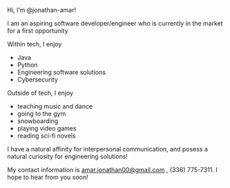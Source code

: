Hi, I’m @jonathan-amar!

I am an aspiring software developer/engineer who is currently in the market for a first opportunity

Within tech, I enjoy
  - Java
  - Python
  - Engineering software solutions
  - Cybersecurity

Outside of tech, I enjoy
  - teaching music and dance
  - going to the gym
  - snowboarding
  - playing video games
  - reading sci-fi novels

I have a natural affinity for interpersonal communication, and posess a natural curiosity for engineering solutions!

My contact information is amar.jonathan00@gmail.com , (336) 775-7311. I hope to hear from you soon!

